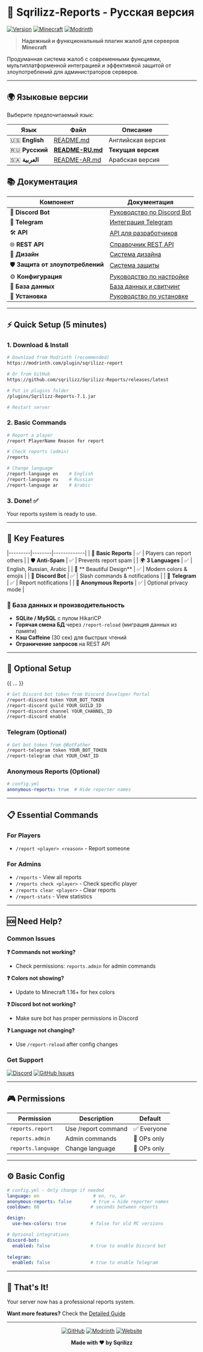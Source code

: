 # 🚨 Sqrilizz-Reports - Русская версия

[![Version](https://img.shields.io/badge/version-7.5-brightgreen.svg)](https://modrinth.com/plugin/sqrilizz-report)
[![Minecraft](https://img.shields.io/badge/minecraft-1.8--1.21+-blue.svg)](https://www.minecraft.net/)
[![Modrinth](https://img.shields.io/modrinth/dt/sqrilizz-report?color=00AF5C&logo=modrinth)](https://modrinth.com/plugin/sqrilizz-report)

> **Надежный и функциональный плагин жалоб для серверов Minecraft**

Продуманная система жалоб с современными функциями, мультиплатформенной интеграцией и эффективной защитой от злоупотреблений для администраторов серверов.

---

## 🌍 Языковые версии

Выберите предпочитаемый язык:

| Язык | Файл | Описание |
|------|------|----------|
| 🇺🇸 **English** | [README.md](README.md) | Английская версия |
| 🇷🇺 **Русский** | **[README-RU.md](#)** | **Текущая версия** |
| 🇸🇦 **العربية** | [README-AR.md](README-AR.md) | Арабская версия |

## 📚 Документация

| Компонент | Документация |
|-----------|--------------|
| 🤖 **Discord Bot** | [Руководство по Discord Bot](docs/DISCORD_BOT.md) |
| 📱 **Telegram** | [Интеграция Telegram](docs/TELEGRAM.md) |
| 🛠️ **API** | [API для разработчиков](docs/API.md) |
| 🌐 **REST API** | [Справочник REST API](docs/REST_API.md) |
| 🎨 **Дизайн** | [Система дизайна](docs/DESIGN.md) |
| 🛡️ **Защита от злоупотреблений** | [Система защиты](docs/ANTI_ABUSE.md) |
| ⚙️ **Конфигурация** | [Руководство по настройке](docs/CONFIGURATION.md) |
| 💾 **База данных** | [База данных и свитчинг](docs/DATABASE.md) |
| 🔧 **Установка** | [Руководство по установке](docs/INSTALLATION.md) |

---

## ⚡ Quick Setup (5 minutes)

### 1. Download & Install
```bash
# Download from Modrinth (recommended)
https://modrinth.com/plugin/sqrilizz-report

# Or from GitHub
https://github.com/sqrilizz/Sqrilizz-Reports/releases/latest

# Put in plugins folder
/plugins/Sqrilizz-Reports-7.1.jar

# Restart server
```

### 2. Basic Commands
```bash
# Report a player
/report PlayerName Reason for report

# Check reports (admin)
/reports

# Change language
/report-language en    # English
/report-language ru    # Russian  
/report-language ar    # Arabic
```

### 3. Done! ✅
Your reports system is ready to use.

---

## 🎯 Key Features

|---------|--------|-------------|
| 📝 **Basic Reports** | ✅ | Players can report others |
| 🛡️ **Anti-Spam** | ✅ | Prevents report spam |
| 🌍 **3 Languages** | ✅ | English, Russian, Arabic |
| 🎨 ** Beautiful Design** | ✅ | Modern colors & emojis |
| 🤖 **Discord Bot** | ✅ | Slash commands & notifications |
| 📱 **Telegram** | ✅ | Report notifications |
| 🙈 **Anonymous Reports** | ✅ | Optional privacy mode |

### 💾 База данных и производительность
- **SQLite / MySQL** с пулом HikariCP
- **Горячая смена БД** через `/report-reload` (миграция данных из памяти)
- **Кэш Caffeine** (30 сек) для быстрых чтений
- **Ограничение запросов** на REST API

---

## 🔧 Optional Setup

{{ ... }}
```bash
# Get Discord bot token from Discord Developer Portal
/report-discord token YOUR_BOT_TOKEN
/report-discord guild YOUR_GUILD_ID  
/report-discord channel YOUR_CHANNEL_ID
/report-discord enable
```

### Telegram (Optional)
```bash
# Get bot token from @BotFather
/report-telegram token YOUR_BOT_TOKEN
/report-telegram chat YOUR_CHAT_ID
```

### Anonymous Reports (Optional)
```yaml
# config.yml
anonymous-reports: true  # Hide reporter names
```

---

## 📋 Essential Commands

### For Players
- `/report <player> <reason>` - Report someone

### For Admins  
- `/reports` - View all reports
- `/reports check <player>` - Check specific player
- `/reports clear <player>` - Clear reports
- `/report-stats` - View statistics

---

## 🆘 Need Help?

### Common Issues

**❓ Commands not working?**
- Check permissions: `reports.admin` for admin commands

**❓ Colors not showing?**
- Update to Minecraft 1.16+ for hex colors

**❓ Discord bot not working?**
- Make sure bot has proper permissions in Discord

**❓ Language not changing?**
- Use `/report-reload` after config changes

### Get Support
[![Discord](https://img.shields.io/badge/Discord-Join_Server-7289da.svg?logo=discord&logoColor=white)](https://discord.gg/yourdiscord)
[![GitHub Issues](https://img.shields.io/badge/GitHub-Issues-black.svg?logo=github)](https://github.com/sqrilizz/Sqrilizz-Reports/issues)

---

## 🎮 Permissions

| Permission | Description | Default |
|------------|-------------|---------|
| `reports.report` | Use /report command | ✅ Everyone |
| `reports.admin` | Admin commands | 👑 OPs only |
| `reports.language` | Change language | 👑 OPs only |

---

## ⚙️ Basic Config

```yaml
# config.yml - Only change if needed
language: en                    # en, ru, ar
anonymous-reports: false        # true = hide reporter names
cooldown: 60                   # seconds between reports

design:
  use-hex-colors: true         # false for old MC versions

# Optional integrations
discord-bot:
  enabled: false               # true to enable Discord bot
  
telegram:
  enabled: false               # true to enable Telegram
```

---

## 🚀 That's It!

Your server now has a professional reports system. 

**Want more features?** Check the [Detailed Guide](README-DETAILED.md)

---

<div align="center">

[![GitHub](https://img.shields.io/badge/GitHub-Sqrilizz-black.svg?logo=github)](https://github.com/Sqrilizz)
[![Modrinth](https://img.shields.io/badge/Modrinth-Sqrilizz-00AF5C.svg?logo=modrinth)](https://modrinth.com/user/Sqrilizz)
[![Website](https://img.shields.io/badge/Website-sqrilizz.xyz-blue.svg)](https://sqrilizz.xyz)

**Made with ❤️ by Sqrilizz**

</div>
